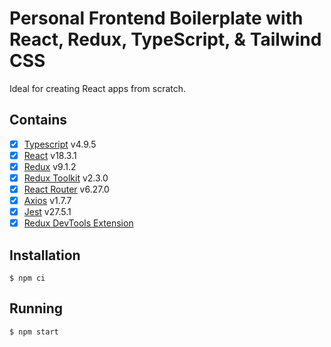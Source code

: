 # Personal Frontend Boilerplate with React, Redux, TypeScript, & Tailwind CSS

Ideal for creating React apps from scratch.

## Contains

-   [x] [Typescript](https://www.typescriptlang.org/) v4.9.5
-   [x] [React](https://react.dev/) v18.3.1
-   [x] [Redux](https://redux.js.org/) v9.1.2
-   [x] [Redux Toolkit](https://redux-toolkit.js.org/) v2.3.0
-   [x] [React Router](https://reactrouter.com/en/main) v6.27.0
-   [x] [Axios](https://axios-http.com/docs/intro) v1.7.7
-   [x] [Jest](https://jestjs.io/) v27.5.1
-   [x] [Redux DevTools Extension](https://github.com/zalmoxisus/redux-devtools-extension)

## Installation

```
$ npm ci
```

## Running

```
$ npm start
```
